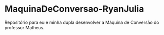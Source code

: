 # MaquinaDeConversao-RyanJulia
Repositório para eu e minha dupla desenvolver a Máquina de Conversão do professor Matheus.
